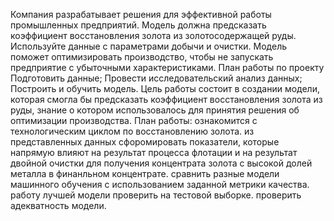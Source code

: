 Компания разрабатывает решения для эффективной работы промышленных предприятий.
Модель должна предсказать коэффициент восстановления золота из золотосодержащей руды. Используйте данные с параметрами добычи и очистки.
Модель поможет оптимизировать производство, чтобы не запускать предприятие с убыточными характеристиками.
План работы по проекту
Подготовить данные;
Провести исследовательский анализ данных;
Построить и обучить модель.
Цель работы состоит в создании модели, которая смогла бы предсказать коэффициент восстановления золота из руды, знание о котором использовалось для принятия решения об оптимизации производства.
План работы:
ознакомится с технологическим циклом по восстановлению золота.
из представленных данных сфоромировать показатели, которые напрямую влияют на результат процесса флотации и на результат двойной очистки для получения концентрата золота с высокой долей металла в финанльном концентрате.
сравнить разные модели машинного обучения с использованием заданной метрики качества.
работу лучшей модели проверить на тестовой выборке.
проверить адекватность модели.
